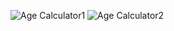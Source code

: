 ![Age Calculator1](https://user-images.githubusercontent.com/115551661/227464317-3aa9195e-634c-4246-9873-bb131e1b9982.png)
![Age Calculator2](https://user-images.githubusercontent.com/115551661/227464402-afc73ee8-99bc-49c1-82f3-afb0002cbb4f.png)
